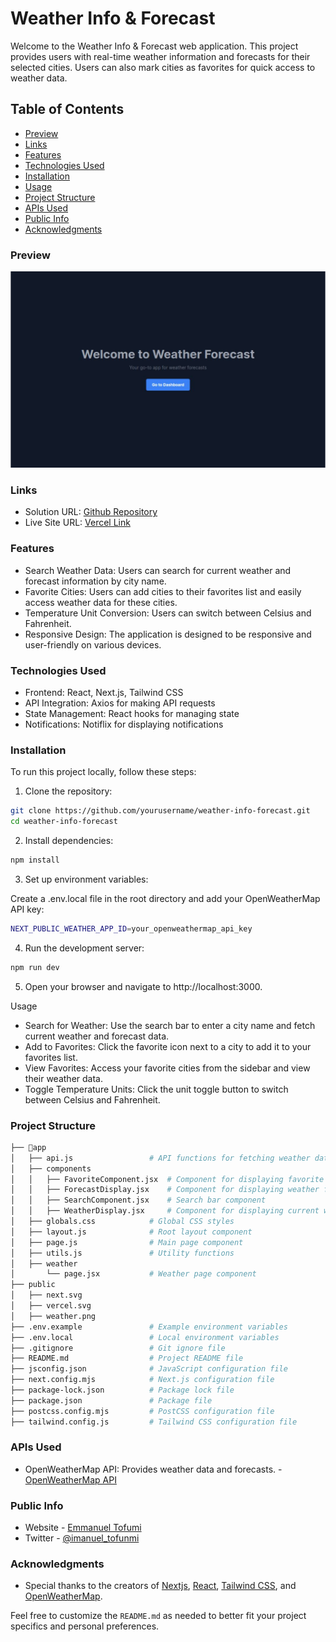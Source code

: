 # Weather Info & Forecast
Welcome to the Weather Info & Forecast web application. This project provides users with real-time weather information and forecasts for their selected cities. Users can also mark cities as favorites for quick access to weather data.

## Table of Contents
- [Preview](#preview)
- [Links](#links)
- [Features](#features)
- [Technologies Used](#technologies-used)
- [Installation](#installation)
- [Usage](#usage)
- [Project Structure](#project-structure)
- [APIs Used](#apis-used)
- [Public Info](#public-info)
- [Acknowledgments](#acknowledgments)

### Preview
![](/public/preview.png)

### Links

- Solution URL: [Github Repository](https://github.com/Hemazyn/weather-forecast)
- Live Site URL: [Vercel Link](https://wforecast.vercel.app/)

### Features
- Search Weather Data: Users can search for current weather and forecast information by city name.
- Favorite Cities: Users can add cities to their favorites list and easily access weather data for these cities.
- Temperature Unit Conversion: Users can switch between Celsius and Fahrenheit.
- Responsive Design: The application is designed to be responsive and user-friendly on various devices.

### Technologies Used
- Frontend: React, Next.js, Tailwind CSS
- API Integration: Axios for making API requests
- State Management: React hooks for managing state
- Notifications: Notiflix for displaying notifications

### Installation
To run this project locally, follow these steps:

1. Clone the repository:
```bash
git clone https://github.com/yourusername/weather-info-forecast.git
cd weather-info-forecast
```
2. Install dependencies:

```bash
npm install
```
3. Set up environment variables:

Create a .env.local file in the root directory and add your OpenWeatherMap API key:
```bash
NEXT_PUBLIC_WEATHER_APP_ID=your_openweathermap_api_key
```
4. Run the development server:
```bash
npm run dev
```
5. Open your browser and navigate to http://localhost:3000.

Usage
- Search for Weather: Use the search bar to enter a city name and fetch current weather and forecast data.
- Add to Favorites: Click the favorite icon next to a city to add it to your favorites list.
- View Favorites: Access your favorite cities from the sidebar and view their weather data.
- Toggle Temperature Units: Click the unit toggle button to switch between Celsius and Fahrenheit.

### Project Structure
```bash
├── 📁app
│   ├── api.js                 # API functions for fetching weather data
│   ├── components
│   │   ├── FavoriteComponent.jsx  # Component for displaying favorite cities
│   │   ├── ForecastDisplay.jsx    # Component for displaying weather forecast
│   │   ├── SearchComponent.jsx    # Search bar component
│   │   ├── WeatherDisplay.jsx     # Component for displaying current weather
│   ├── globals.css            # Global CSS styles
│   ├── layout.js              # Root layout component
│   ├── page.js                # Main page component
│   ├── utils.js               # Utility functions
│   ├── weather
│       └── page.jsx           # Weather page component
├── public
│   ├── next.svg
│   ├── vercel.svg
│   ├── weather.png
├── .env.example               # Example environment variables
├── .env.local                 # Local environment variables
├── .gitignore                 # Git ignore file
├── README.md                  # Project README file
├── jsconfig.json              # JavaScript configuration file
├── next.config.mjs            # Next.js configuration file
├── package-lock.json          # Package lock file
├── package.json               # Package file
├── postcss.config.mjs         # PostCSS configuration file
├── tailwind.config.js         # Tailwind CSS configuration file
```
### APIs Used
- OpenWeatherMap API: Provides weather data and forecasts. - [OpenWeatherMap API](https://openweathermap.org/)
### Public Info
- Website - [Emmanuel Tofumi](https://devemma.netlify.app)
- Twitter - [@imanuel_tofunmi](https://twitter.com/imanuel_tofunmi)

### Acknowledgments
- Special thanks to the creators of [Nextjs](https://nextjs.org/), [React](https://react.dev), [Tailwind CSS](https://tailwindcss.com/), and [OpenWeatherMap](https://openweathermap.org).

Feel free to customize the `README.md` as needed to better fit your project specifics and personal preferences.